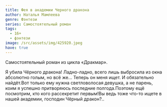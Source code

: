 ```yaml
---
title: Фея в академии Черного дракона
author: Наталья Мамлеева
genre: Фэнтези
series: Самостоятельный роман
tags:
  - 16+
  - фэнтези
image: /src/assets/img/425920.jpeg
have: true
---
```

Самостоятельный роман из цикла «Дракмар».

Я убила Чёрного дракона! Ладно-ладно, всего лишь выбросила из окна абсолютно голым, но всё же... Теперь он меня ищет. И обязательно найдёт.Вот только ему нужна светловолосая девушка, а не парень, коим я успешно притворяюсь последние полгода.Поэтому ещё посмотрим, кто кого рассекретит первым!Вы ведь тоже что-то ищете в нашей академии, господин Чёрный дракон?..
